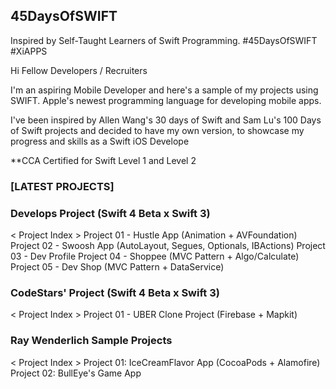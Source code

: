 ## 45DaysOfSWIFT
Inspired by Self-Taught Learners of Swift Programming. #45DaysOfSWIFT #XiAPPS

Hi Fellow Developers / Recruiters

I'm an aspiring Mobile Developer and here's a sample of my projects using SWIFT.
Apple's newest programming language for developing mobile apps.

I've been inspired by Allen Wang's 30 days of Swift and Sam Lu's 100 Days of Swift projects and decided to have my own version, to showcase my progress and skills as a Swift iOS Develope

**CCA Certified for Swift Level 1 and Level 2

### [LATEST PROJECTS]

### Develops Project (Swift 4 Beta x Swift 3)
< Project Index >
Project 01 - Hustle App (Animation + AVFoundation)
Project 02 - Swoosh App (AutoLayout, Segues, Optionals, IBActions)
Project 03 - Dev Profile
Project 04 - Shoppee (MVC Pattern + Algo/Calculate)
Project 05 - Dev Shop (MVC Pattern + DataService)

### CodeStars' Project (Swift 4 Beta x Swift 3)
< Project Index >
Project 01 -  UBER Clone Project (Firebase + Mapkit)

### Ray Wenderlich Sample Projects
< Project Index >
Project 01: IceCreamFlavor App (CocoaPods + Alamofire)
Project 02: BullEye's Game App


